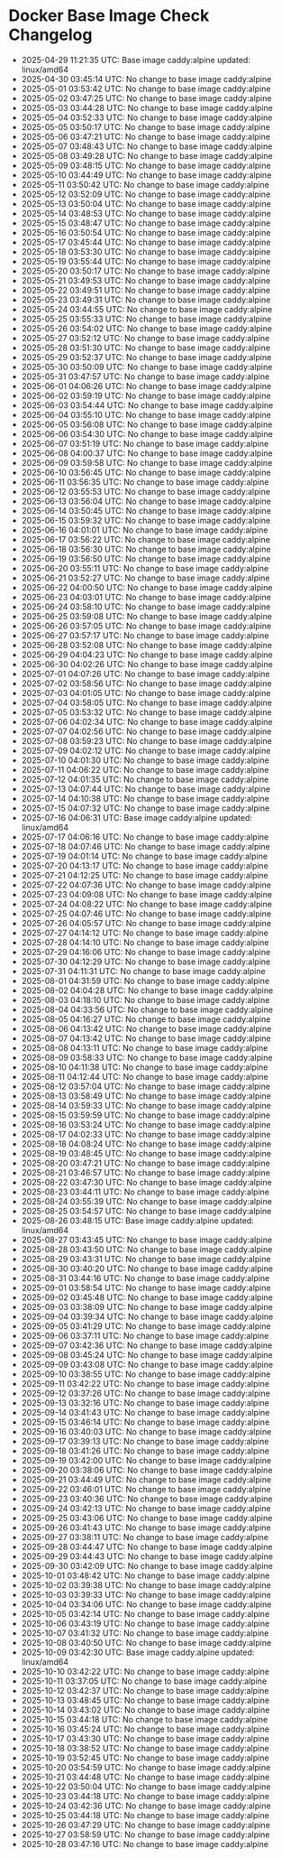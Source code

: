 # Docker Base Image Check Changelog

* 2025-04-29 11:21:35 UTC: Base image caddy:alpine updated: linux/amd64
* 2025-04-30 03:45:14 UTC: No change to base image caddy:alpine
* 2025-05-01 03:53:42 UTC: No change to base image caddy:alpine
* 2025-05-02 03:47:25 UTC: No change to base image caddy:alpine
* 2025-05-03 03:44:28 UTC: No change to base image caddy:alpine
* 2025-05-04 03:52:33 UTC: No change to base image caddy:alpine
* 2025-05-05 03:50:17 UTC: No change to base image caddy:alpine
* 2025-05-06 03:47:21 UTC: No change to base image caddy:alpine
* 2025-05-07 03:48:43 UTC: No change to base image caddy:alpine
* 2025-05-08 03:49:28 UTC: No change to base image caddy:alpine
* 2025-05-09 03:48:15 UTC: No change to base image caddy:alpine
* 2025-05-10 03:44:49 UTC: No change to base image caddy:alpine
* 2025-05-11 03:50:42 UTC: No change to base image caddy:alpine
* 2025-05-12 03:52:09 UTC: No change to base image caddy:alpine
* 2025-05-13 03:50:04 UTC: No change to base image caddy:alpine
* 2025-05-14 03:48:53 UTC: No change to base image caddy:alpine
* 2025-05-15 03:48:47 UTC: No change to base image caddy:alpine
* 2025-05-16 03:50:54 UTC: No change to base image caddy:alpine
* 2025-05-17 03:45:44 UTC: No change to base image caddy:alpine
* 2025-05-18 03:53:30 UTC: No change to base image caddy:alpine
* 2025-05-19 03:55:44 UTC: No change to base image caddy:alpine
* 2025-05-20 03:50:17 UTC: No change to base image caddy:alpine
* 2025-05-21 03:49:53 UTC: No change to base image caddy:alpine
* 2025-05-22 03:49:51 UTC: No change to base image caddy:alpine
* 2025-05-23 03:49:31 UTC: No change to base image caddy:alpine
* 2025-05-24 03:44:55 UTC: No change to base image caddy:alpine
* 2025-05-25 03:55:33 UTC: No change to base image caddy:alpine
* 2025-05-26 03:54:02 UTC: No change to base image caddy:alpine
* 2025-05-27 03:52:12 UTC: No change to base image caddy:alpine
* 2025-05-28 03:51:30 UTC: No change to base image caddy:alpine
* 2025-05-29 03:52:37 UTC: No change to base image caddy:alpine
* 2025-05-30 03:50:09 UTC: No change to base image caddy:alpine
* 2025-05-31 03:47:57 UTC: No change to base image caddy:alpine
* 2025-06-01 04:06:26 UTC: No change to base image caddy:alpine
* 2025-06-02 03:59:19 UTC: No change to base image caddy:alpine
* 2025-06-03 03:54:44 UTC: No change to base image caddy:alpine
* 2025-06-04 03:55:10 UTC: No change to base image caddy:alpine
* 2025-06-05 03:56:08 UTC: No change to base image caddy:alpine
* 2025-06-06 03:54:30 UTC: No change to base image caddy:alpine
* 2025-06-07 03:51:19 UTC: No change to base image caddy:alpine
* 2025-06-08 04:00:37 UTC: No change to base image caddy:alpine
* 2025-06-09 03:59:58 UTC: No change to base image caddy:alpine
* 2025-06-10 03:56:45 UTC: No change to base image caddy:alpine
* 2025-06-11 03:56:35 UTC: No change to base image caddy:alpine
* 2025-06-12 03:55:53 UTC: No change to base image caddy:alpine
* 2025-06-13 03:56:04 UTC: No change to base image caddy:alpine
* 2025-06-14 03:50:45 UTC: No change to base image caddy:alpine
* 2025-06-15 03:59:32 UTC: No change to base image caddy:alpine
* 2025-06-16 04:01:01 UTC: No change to base image caddy:alpine
* 2025-06-17 03:56:22 UTC: No change to base image caddy:alpine
* 2025-06-18 03:56:30 UTC: No change to base image caddy:alpine
* 2025-06-19 03:56:50 UTC: No change to base image caddy:alpine
* 2025-06-20 03:55:11 UTC: No change to base image caddy:alpine
* 2025-06-21 03:52:27 UTC: No change to base image caddy:alpine
* 2025-06-22 04:00:50 UTC: No change to base image caddy:alpine
* 2025-06-23 04:03:01 UTC: No change to base image caddy:alpine
* 2025-06-24 03:58:10 UTC: No change to base image caddy:alpine
* 2025-06-25 03:59:08 UTC: No change to base image caddy:alpine
* 2025-06-26 03:57:05 UTC: No change to base image caddy:alpine
* 2025-06-27 03:57:17 UTC: No change to base image caddy:alpine
* 2025-06-28 03:52:08 UTC: No change to base image caddy:alpine
* 2025-06-29 04:04:23 UTC: No change to base image caddy:alpine
* 2025-06-30 04:02:26 UTC: No change to base image caddy:alpine
* 2025-07-01 04:07:26 UTC: No change to base image caddy:alpine
* 2025-07-02 03:58:56 UTC: No change to base image caddy:alpine
* 2025-07-03 04:01:05 UTC: No change to base image caddy:alpine
* 2025-07-04 03:58:05 UTC: No change to base image caddy:alpine
* 2025-07-05 03:53:32 UTC: No change to base image caddy:alpine
* 2025-07-06 04:02:34 UTC: No change to base image caddy:alpine
* 2025-07-07 04:02:56 UTC: No change to base image caddy:alpine
* 2025-07-08 03:59:23 UTC: No change to base image caddy:alpine
* 2025-07-09 04:02:12 UTC: No change to base image caddy:alpine
* 2025-07-10 04:01:30 UTC: No change to base image caddy:alpine
* 2025-07-11 04:06:22 UTC: No change to base image caddy:alpine
* 2025-07-12 04:01:35 UTC: No change to base image caddy:alpine
* 2025-07-13 04:07:44 UTC: No change to base image caddy:alpine
* 2025-07-14 04:10:38 UTC: No change to base image caddy:alpine
* 2025-07-15 04:07:32 UTC: No change to base image caddy:alpine
* 2025-07-16 04:06:31 UTC: Base image caddy:alpine updated: linux/amd64
* 2025-07-17 04:06:16 UTC: No change to base image caddy:alpine
* 2025-07-18 04:07:46 UTC: No change to base image caddy:alpine
* 2025-07-19 04:01:14 UTC: No change to base image caddy:alpine
* 2025-07-20 04:13:17 UTC: No change to base image caddy:alpine
* 2025-07-21 04:12:25 UTC: No change to base image caddy:alpine
* 2025-07-22 04:07:36 UTC: No change to base image caddy:alpine
* 2025-07-23 04:09:08 UTC: No change to base image caddy:alpine
* 2025-07-24 04:08:22 UTC: No change to base image caddy:alpine
* 2025-07-25 04:07:46 UTC: No change to base image caddy:alpine
* 2025-07-26 04:05:57 UTC: No change to base image caddy:alpine
* 2025-07-27 04:14:12 UTC: No change to base image caddy:alpine
* 2025-07-28 04:14:10 UTC: No change to base image caddy:alpine
* 2025-07-29 04:16:06 UTC: No change to base image caddy:alpine
* 2025-07-30 04:12:29 UTC: No change to base image caddy:alpine
* 2025-07-31 04:11:31 UTC: No change to base image caddy:alpine
* 2025-08-01 04:31:59 UTC: No change to base image caddy:alpine
* 2025-08-02 04:04:28 UTC: No change to base image caddy:alpine
* 2025-08-03 04:18:10 UTC: No change to base image caddy:alpine
* 2025-08-04 04:33:56 UTC: No change to base image caddy:alpine
* 2025-08-05 04:16:27 UTC: No change to base image caddy:alpine
* 2025-08-06 04:13:42 UTC: No change to base image caddy:alpine
* 2025-08-07 04:13:42 UTC: No change to base image caddy:alpine
* 2025-08-08 04:13:11 UTC: No change to base image caddy:alpine
* 2025-08-09 03:58:33 UTC: No change to base image caddy:alpine
* 2025-08-10 04:11:38 UTC: No change to base image caddy:alpine
* 2025-08-11 04:12:44 UTC: No change to base image caddy:alpine
* 2025-08-12 03:57:04 UTC: No change to base image caddy:alpine
* 2025-08-13 03:58:49 UTC: No change to base image caddy:alpine
* 2025-08-14 03:59:33 UTC: No change to base image caddy:alpine
* 2025-08-15 03:59:59 UTC: No change to base image caddy:alpine
* 2025-08-16 03:53:24 UTC: No change to base image caddy:alpine
* 2025-08-17 04:02:33 UTC: No change to base image caddy:alpine
* 2025-08-18 04:08:24 UTC: No change to base image caddy:alpine
* 2025-08-19 03:48:45 UTC: No change to base image caddy:alpine
* 2025-08-20 03:47:21 UTC: No change to base image caddy:alpine
* 2025-08-21 03:46:57 UTC: No change to base image caddy:alpine
* 2025-08-22 03:47:30 UTC: No change to base image caddy:alpine
* 2025-08-23 03:44:11 UTC: No change to base image caddy:alpine
* 2025-08-24 03:55:39 UTC: No change to base image caddy:alpine
* 2025-08-25 03:54:57 UTC: No change to base image caddy:alpine
* 2025-08-26 03:48:15 UTC: Base image caddy:alpine updated: linux/amd64
* 2025-08-27 03:43:45 UTC: No change to base image caddy:alpine
* 2025-08-28 03:43:50 UTC: No change to base image caddy:alpine
* 2025-08-29 03:43:31 UTC: No change to base image caddy:alpine
* 2025-08-30 03:40:20 UTC: No change to base image caddy:alpine
* 2025-08-31 03:44:16 UTC: No change to base image caddy:alpine
* 2025-09-01 03:58:54 UTC: No change to base image caddy:alpine
* 2025-09-02 03:45:48 UTC: No change to base image caddy:alpine
* 2025-09-03 03:38:09 UTC: No change to base image caddy:alpine
* 2025-09-04 03:39:34 UTC: No change to base image caddy:alpine
* 2025-09-05 03:41:29 UTC: No change to base image caddy:alpine
* 2025-09-06 03:37:11 UTC: No change to base image caddy:alpine
* 2025-09-07 03:42:36 UTC: No change to base image caddy:alpine
* 2025-09-08 03:45:24 UTC: No change to base image caddy:alpine
* 2025-09-09 03:43:08 UTC: No change to base image caddy:alpine
* 2025-09-10 03:38:55 UTC: No change to base image caddy:alpine
* 2025-09-11 03:42:22 UTC: No change to base image caddy:alpine
* 2025-09-12 03:37:26 UTC: No change to base image caddy:alpine
* 2025-09-13 03:32:16 UTC: No change to base image caddy:alpine
* 2025-09-14 03:41:43 UTC: No change to base image caddy:alpine
* 2025-09-15 03:46:14 UTC: No change to base image caddy:alpine
* 2025-09-16 03:40:03 UTC: No change to base image caddy:alpine
* 2025-09-17 03:39:13 UTC: No change to base image caddy:alpine
* 2025-09-18 03:41:26 UTC: No change to base image caddy:alpine
* 2025-09-19 03:42:00 UTC: No change to base image caddy:alpine
* 2025-09-20 03:38:06 UTC: No change to base image caddy:alpine
* 2025-09-21 03:44:49 UTC: No change to base image caddy:alpine
* 2025-09-22 03:46:01 UTC: No change to base image caddy:alpine
* 2025-09-23 03:40:36 UTC: No change to base image caddy:alpine
* 2025-09-24 03:42:13 UTC: No change to base image caddy:alpine
* 2025-09-25 03:43:06 UTC: No change to base image caddy:alpine
* 2025-09-26 03:41:43 UTC: No change to base image caddy:alpine
* 2025-09-27 03:38:11 UTC: No change to base image caddy:alpine
* 2025-09-28 03:44:47 UTC: No change to base image caddy:alpine
* 2025-09-29 03:44:43 UTC: No change to base image caddy:alpine
* 2025-09-30 03:42:09 UTC: No change to base image caddy:alpine
* 2025-10-01 03:48:42 UTC: No change to base image caddy:alpine
* 2025-10-02 03:39:38 UTC: No change to base image caddy:alpine
* 2025-10-03 03:39:33 UTC: No change to base image caddy:alpine
* 2025-10-04 03:34:06 UTC: No change to base image caddy:alpine
* 2025-10-05 03:42:14 UTC: No change to base image caddy:alpine
* 2025-10-06 03:43:19 UTC: No change to base image caddy:alpine
* 2025-10-07 03:41:32 UTC: No change to base image caddy:alpine
* 2025-10-08 03:40:50 UTC: No change to base image caddy:alpine
* 2025-10-09 03:42:30 UTC: Base image caddy:alpine updated: linux/amd64
* 2025-10-10 03:42:22 UTC: No change to base image caddy:alpine
* 2025-10-11 03:37:05 UTC: No change to base image caddy:alpine
* 2025-10-12 03:42:37 UTC: No change to base image caddy:alpine
* 2025-10-13 03:48:45 UTC: No change to base image caddy:alpine
* 2025-10-14 03:43:02 UTC: No change to base image caddy:alpine
* 2025-10-15 03:44:18 UTC: No change to base image caddy:alpine
* 2025-10-16 03:45:24 UTC: No change to base image caddy:alpine
* 2025-10-17 03:43:30 UTC: No change to base image caddy:alpine
* 2025-10-18 03:38:52 UTC: No change to base image caddy:alpine
* 2025-10-19 03:52:45 UTC: No change to base image caddy:alpine
* 2025-10-20 03:54:59 UTC: No change to base image caddy:alpine
* 2025-10-21 03:44:48 UTC: No change to base image caddy:alpine
* 2025-10-22 03:50:04 UTC: No change to base image caddy:alpine
* 2025-10-23 03:44:18 UTC: No change to base image caddy:alpine
* 2025-10-24 03:42:36 UTC: No change to base image caddy:alpine
* 2025-10-25 03:44:18 UTC: No change to base image caddy:alpine
* 2025-10-26 03:47:29 UTC: No change to base image caddy:alpine
* 2025-10-27 03:58:59 UTC: No change to base image caddy:alpine
* 2025-10-28 03:47:16 UTC: No change to base image caddy:alpine
